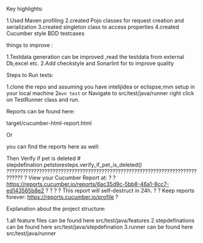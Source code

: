 Key highlights:

1.Used Maven profiling
2.created Pojo classes for request creation and serialization
3.created singleton class to access properties
4.created Cucumber style BDD testcases

things to improve :

1.Testdata generation can be improved ,read the testdata from external Db,excel etc.
2.Add checkstyle and Sonarlint for to improve quality

Steps to Run tests:


1.clone the repo and assuming you have intelijidea or eclispse,mvn  setup in your local machine 
2`mvn test` or Navigate to src/test/java/runner right click on TestRunner class and run.

Reports can be found here:

target/cucumber-html-report.html   

Or

you can find the reports here as well:


Then Verify if pet is deleted                                               # stepdefination.petstoresteps.verify_if_pet_is_deleted()
????????????????????????????????????????????????????????????????????????????
? View your Cucumber Report at:                                            ?
? https://reports.cucumber.io/reports/6ac35d9c-5bb8-46a1-8cc7-ed143565b8e2 ?
?                                                                          ?
? This report will self-destruct in 24h.                                   ?
? Keep reports forever: https://reports.cucumber.io/profile                ?

Explanation about the project structure:

1.all feature files can be found here
src/test/java/features
2.stepdefinations can be found here
src/test/java/stepdefination
3.runner can be found here
src/test/java/runner



